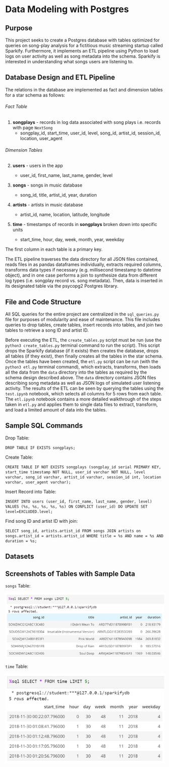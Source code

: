 # Data Modeling with Postgres

## Purpose

This project seeks to create a Postgres database with tables optimized for queries on song-play analysis for a fictitious music streaming startup called Sparkify. Furthermore, it implements an ETL pipeline using Python to load logs on user activity as well as song metadata into the schema. Sparkify is interested in understanding what songs users are listening to.

## Database Design and ETL Pipeline

The relations in the database are implemented as fact and dimension tables for a star schema as follows:  

###### Fact Table
1. **songplays** - records in log data associated with song plays i.e. records with page `NextSong`
    - songplay_id, start_time, user_id, level, song_id, artist_id, session_id, location, user_agent
    
###### Dimension Tables
2. **users** - users in the app
    - user_id, first_name, last_name, gender, level
    
3. **songs** - songs in music database
    - song_id, title, artist_id, year, duration
    
4. **artists** - artists in music database
    - artist_id, name, location, latitude, longitude
    
5. **time** - timestamps of records in **songplays** broken down into specific units
    - start_time, hour, day, week, month, year, weekday  
    
The first column in each table is a primary key.



The ETL pipeline traverses the data directory for all JSON files contained, reads files in as pandas dataframes individually, extracts required columns, transforms data types if necessary (e.g. millisecond timestamp to datetime object), and in one case performs a join to synthesize data from different log types (i.e. songplay record vs. song metadata). Then, data is inserted in its designated table via the psycopg2 Postgres library.

## File and Code Structure

All SQL queries for the entire project are centralized in the `sql_queries.py` file for purposes of modularity and ease of maintenance. This file includes queries to drop tables, create tables, insert records into tables, and join two tables to retrieve a song ID and artist ID.

Before executing the ETL, the `create_tables.py` script must be run (use the `python3 create_tables.py` terminal command to run the script). This script drops the Sparkify database (if it exists) then creates the database, drops all tables (if they exist), then finally creates all the tables in the star schema. Once the tables have been created, the `etl.py` script can be run (with the `python3 etl.py` terminal command), which extracts, transforms, then loads all the data from the `data` directory into the tables as required by the schema design described above. The `data` directory contains JSON files describing song metadata as well as JSON logs of simulated user listening activity. The results of the ETL can be seen by querying the tables using the `test.ipynb` notebook, which selects all columns for 5 rows from each table. The `etl.ipynb` notebook contains a more detailed walkthrough of the steps taken in `etl.py` and applies them to single data files to extract, transform, and load a limited amount of data into the tables.

## Sample SQL Commands

Drop Table:

    DROP TABLE IF EXISTS songplays;
    
Create Table:

    CREATE TABLE IF NOT EXISTS songplays (songplay_id serial PRIMARY KEY, start_time timestamp NOT NULL, user_id varchar NOT NULL, level varchar, song_id varchar, artist_id varchar, session_id int, location varchar, user_agent varchar);
    
Insert Record into Table:

    INSERT INTO users (user_id, first_name, last_name, gender, level) VALUES (%s, %s, %s, %s, %s) ON CONFLICT (user_id) DO UPDATE SET level=EXCLUDED.level;
    
Find song ID and artist ID with join:
        
    SELECT song_id, artists.artist_id FROM songs JOIN artists on songs.artist_id = artists.artist_id WHERE title = %s AND name = %s AND duration = %s;
    
## Datasets

## Screenshots of Tables with Sample Data

`songs` Table:

![songs table](/images/songs_table.png "songs table")

`time` Table:

![time table](/images/time_table.png "time table")